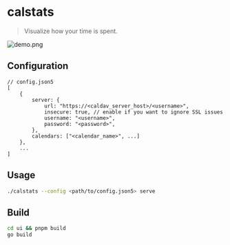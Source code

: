 # calstats

> Visualize how your time is spent.

![demo.png](./docs/demo.png)

## Configuration

```json5
// config.json5
[
	{
		server: {
			url: "https://<caldav_server_host>/<username>",
			insecure: true, // enable if you want to ignore SSL issues
			username: "<username>",
			password: "<password>",
		},
		calendars: ["<calendar_name>", ...]
	},
	...
]
```

## Usage

```sh
./calstats --config <path/to/config.json5> serve
```

## Build

```sh
cd ui && pnpm build
go build
```

